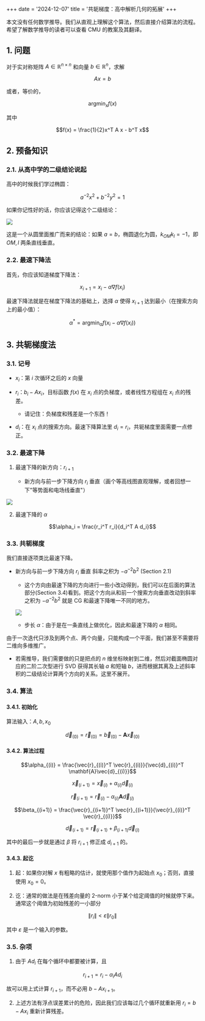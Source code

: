 +++
date = '2024-12-07'
title = '共轭梯度：高中解析几何的拓展'
+++

本文没有任何数学推导。我们从直观上理解这个算法，然后直接介绍算法的流程。希望了解数学推导的读者可以查看 CMU 的教案及其翻译。

## 1. 问题

对于实对称矩阵 $A \in \mathbb{R}^{n \times n}$ 和向量 $b \in \mathbb{R}^n$，求解

$$Ax = b$$

或者，等价的，

$$\text{argmin}_x f(x)$$

其中

$$f(x) = \frac{1}{2}x^T A x - b^T x$$

## 2. 预备知识

### 2.1. 从高中学的二级结论说起

高中的时候我们学过椭圆：

$$a^{-2}x^2 + b^{-2}y^2 = 1$$

如果你记性好的话，你应该记得这个二级结论：

![](../images/2025-10-03-00-44-15.png)

这是一个从圆里面推广而来的结论：如果 $a = b$，椭圆退化为圆，$k_{OM}k_l = -1$，即 $OM, l$ 两条直线垂直。

### 2.2. 最速下降法

首先，你应该知道梯度下降法：

$$x_{i+1} = x_i - \alpha\nabla f(x_i)$$

最速下降法就是在梯度下降法的基础上，选择 $\alpha$ 使得 $x_{i+1}$ 达到最小（在搜索方向上的最小值）：

$$\alpha^* = \text{argmin}_\alpha f(x_i - \alpha\nabla f(x_i))$$

## 3. 共轭梯度法

### 3.1. 记号

- $x_i$：第 $i$ 次循环之后的 $x$ 向量

- $r_i$：$b_i - Ax_i$，目标函数 $f(x)$ 在 $x_i$ 点的负梯度，或者线性方程组在 $x_i$ 点的残差。

  - 请记住：负梯度和残差是一个东西！

- $d_i$：在 $x_i$ 点的搜索方向。最速下降算法里 $d_i = r_i$，共轭梯度里面需要一点修正。

### 3.2. 最速下降

1. 最速下降的新方向：$r_{i+1}$

   - 新方向与前一步下降方向 $r_i$ 垂直（画个等高线图直观理解，或者回想一下"等势面和电场线垂直"）

![](../images/2025-10-03-00-38-10.png)

2. 最速下降的 $\alpha$

$$\alpha_i = \frac{r_i^T r_i}{d_i^T A d_i}$$

### 3.3. 共轭梯度

我们直接逐项类比最速下降。

- 新方向与前一步下降方向 $r_i$ 垂直 斜率之积为 $-a^{-2}b^2$ (Section 2.1)

  - 这个方向由最速下降的方向进行一些小改动得到，我们可以在后面的算法部分(Section 3.4)看到。把这个方向从和前一个搜索方向垂直改动到斜率之积为 $-a^{-2}b^2$ 就是 CG 和最速下降唯一不同的地方。

  ![](../images/2025-10-03-00-39-26.png)

  - 步长 $\alpha$：由于是在一条直线上做优化，因此和最速下降的 $\alpha$ 相同。

由于一次迭代只涉及到两个点、两个向量，只能构成一个平面，我们甚至不需要将二维向多维推广。

- 若需推导，我们需要做的只是把点的 $n$ 维坐标映射到二维，然后对截面椭圆对应的二阶二次型进行 SVD 获得其长轴 $a$ 和短轴 $b$，进而根据其离及上述斜率积的二级结论计算两个方向的关系。这里不展开。

### 3.4. 算法

#### 3.4.1. 初始化

算法输入：$A, b, x_0$

$$\vec{d}_{(0)} = \vec{r}_{(0)} = \vec{b}_{(0)} - \mathbf{A}\vec{x}_{(0)}$$ 

#### 3.4.2. 算法过程

$$\alpha_{(i)} = \frac{\vec{r}_{(i)}^T \vec{r}_{(i)}}{\vec{d}_{(i)}^T \mathbf{A}\vec{d}_{(i)}}$$

$$\vec{x}_{(i+1)} = \vec{x}_{(i)} + \alpha_{(i)}\vec{d}_{(i)}$$

$$\vec{r}_{(i+1)} = \vec{r}_{(i)} - \alpha_{(i)}\mathbf{A}\vec{d}_{(i)}$$

$$\beta_{(i+1)} = \frac{\vec{r}_{(i+1)}^T \vec{r}_{(i+1)}}{\vec{r}_{(i)}^T \vec{r}_{(i)}}$$

$$\vec{d}_{(i+1)} = \vec{r}_{(i+1)} + \beta_{(i+1)}\vec{d}_{(i)}$$

其中的最后一步就是通过 $\beta$ 将 $r_{i+1}$ 修正成 $d_{i+1}$ 的。

#### 3.4.3. 起讫

1. 起：如果你对解 $x$ 有粗略的估计，就使用那个值作为起始点 $x_0$；否则，直接使用 $x_0 = 0$。

2. 讫：通常的做法是在残差向量的 2-norm 小于某个给定阈值的时候就停下来。通常这个阈值为初始残差的一小部分

$$\|r_i\| < \varepsilon \|r_0\|$$

其中 $\varepsilon$ 是一个输入的参数。

### 3.5. 杂项

1. 由于 $Ad_i$ 在每个循环中都要被计算，且

$$r_{i+1} = r_i - \alpha_i A d_i$$

故可以用上式计算 $r_{i+1}$，而不必用 $b - Ax_{i+1}$。

2. 上述方法有浮点误差累计的危险，因此我们应该每过几个循环就重新用 $r_i = b - Ax_i$ 重新计算残差。